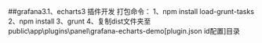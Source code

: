 ##grafana3.1、echarts3 插件开发
打包命令：
	1、npm install load-grunt-tasks
	2、npm install
	3、grunt
	4、复制dist文件夹至public\app\plugins\panel\grafana-echarts-demo[plugin.json id配置]目录